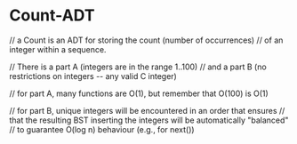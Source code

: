 # Count-ADT
// a Count is an ADT for storing the count (number of occurrences)
// of an integer within a sequence.

// There is a part A (integers are in the range 1..100)
// and a part B (no restrictions on integers -- any valid C integer)

// for part A, many functions are O(1), but remember that O(100) is O(1)

// for part B, unique integers will be encountered in an order that ensures
// that the resulting BST inserting the integers will be automatically "balanced"
// to guarantee O(log n) behaviour (e.g., for next())
